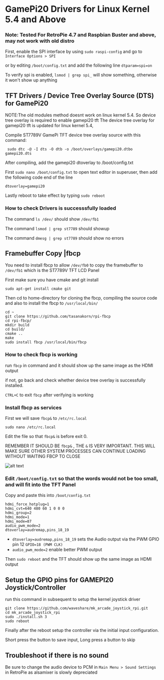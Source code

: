 # GamePi20 Drivers for Linux Kernel 5.4 and Above
### Note: Tested For RetroPie 4.7 and Raspbian Buster and above, may not work with old distro

First, enable the SPI interface by using `sudo raspi-config` and go to `Interface Options > SPI`

or by editing `/boot/config.txt` and add the following line `dtparam=spi=on`

To verify spi is enabled, `lsmod | grep spi_` will show something, otherwise it won't show up anything



## TFT Drivers / Device Tree Overlay Source (DTS) for GamePi20
 
NOTE:The old modules method doesnt work on linux kernel 5.4. So device tree overlay is required to enable gamepi20 tft
The device tree overlay for gamepi20 tft is updated for linux kernel 5.4, 

Compile ST7789V GamePi TFT device tree overlay source with this command:
```
 sudo dtc -@ -I dts -O dtb -o /boot/overlays/gamepi20.dtbo gamepi20.dts
```

After compiling, add the gamepi20 dtoverlay to /boot/config.txt 

First `sudo nano /boot/config.txt` to open text editor in superuser, then add the following code end of the line

```
dtoverlay=gamepi20
```
Lastly reboot to take effect by typing `sudo reboot`

### How to check Drivers is successsfully loaded

The command `ls /dev/` should show `/dev/fb1`

The command  `lsmod | grep st7789` should showup

The command `dmesg | grep st7789` should show no errors

## Framebuffer Copy |fbcp
You need to install fbcp to allow `/dev/fb0` to copy the framebuffer to `/dev/fb1` which is the ST7789V TFT LCD Panel

First make sure  you have cmake and git install
```
sudo apt-get install cmake git
```
Then cd to home-directory for cloning the fbcp, compiling the source code and also to install the fbcp to `/usr/local/bin/`
```
cd ~
git clone https://github.com/tasanakorn/rpi-fbcp
cd rpi-fbcp/
mkdir build
cd build/
cmake ..
make
sudo install fbcp /usr/local/bin/fbcp
```
### How to check fbcp is working
run `fbcp` in command and it should show up the same image as the HDMI output

if not, go back and check whether device tree overlay is successfully installed.

`CTRL+C` to exit `fbcp` after verifying is working

### Install fbcp as services
First we will save `fbcp&` to `/etc/rc.local`

```
sudo nano /etc/rc.local
```

Edit the file so that `fbcp&` is before exit 0. 

REMEMBER IT SHOULD BE `fbcp&` , THE `&` IS VERY IMPORTANT. 
THIS WILL MAKE SURE OTHER SYSTEM PROCESSES CAN CONTINUE LOADING WITHOUT WAITING FBCP TO CLOSE

![alt text](https://github.com/darrenliew96/gamepi20_drivers/blob/main/docs/image/fbcp.rc.local.png?raw=true)

### Edit `/boot/config.txt` so that the words would not be too small, and will fit into the TFT Panel
Copy and paste this into `/boot/config.txt`

```
hdmi_force_hotplug=1
hdmi_cvt=640 480 60 1 0 0 0
hdmi_group=2
hdmi_mode=1
hdmi_mode=87
audio_pwm_mode=2
dtoverlay=audremap,pins_18_19

```
- `dtoverlay=audremap,pins_18_19` sets the Audio output via the PWM GPIO pin 12 `GPIO=18 (PWM CLK)`
- `audio_pwm_mode=2` enable better PWM output

Then `sudo reboot` and the TFT should show up the same image as HDMI output

## Setup the GPIO pins for GAMEPI20 Joystick/Controller
run this command in subsequent to setup the kernel joystick driver

```
git clone https://github.com/waveshare/mk_arcade_joystick_rpi.git
cd mk_arcade_joystick_rpi
sudo ./install.sh 3
sudo reboot
```

Finally after the reboot setup the controller via the initial input configuration.

Short press the button to save input, Long press a button to skip

## Troubleshoot if there is no sound

Be sure to change the audio device to PCM in `Main Menu > Sound Settings` in RetroPie as alsamixer is slowly depreciated
